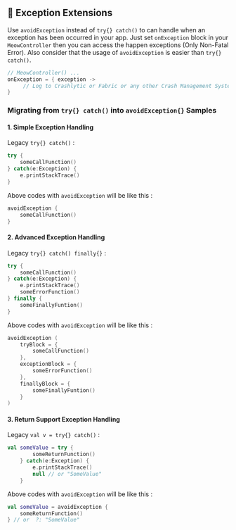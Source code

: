 ## 🤡 Exception Extensions 

Use `avoidException`  instead of `try{} catch()` to can handle when an exception has been occurred in your app. Just set `onException` block in your `MeowController`  then you can access the happen exceptions (Only Non-Fatal Error). 
Also consider that the usage of `avoidException` is easier than `try{} catch()`.  

```kotlin
// MeowController() ...
onException = { exception ->
     // Log to Crashlytic or Fabric or any other Crash Management System.
}
```

### Migrating from `try{} catch()` into `avoidException{}` Samples

#### 1. Simple Exception Handling
 
Legacy  `try{} catch()` : 

```kotlin
try { 
    someCallFunction()
} catch(e:Exception) {
    e.printStackTrace()
}
```
Above codes with `avoidException` will be like this :  
```kotlin
avoidException {
    someCallFunction()
}
```

#### 2. Advanced Exception Handling
 
Legacy  `try{} catch() finally{}` : 

```kotlin
try { 
    someCallFunction()
} catch(e:Exception) {
    e.printStackTrace()
    someErrorFunction()
} finally {
    someFinallyFuntion()
}
```
Above codes with `avoidException` will be like this :  
```kotlin
avoidException (
    tryBlock = {
        someCallFunction()
    },
    exceptionBlock = {
        someErrorFunction()
    },
    finallyBlock = {
        someFinallyFuntion()
    }
)
```

#### 3. Return Support Exception Handling
 
Legacy  `val v = try{} catch()` : 

```kotlin
val someValue = try { 
        someReturnFunction()
    } catch(e:Exception) {
        e.printStackTrace()
        null // or "SomeValue"
    }
```
Above codes with `avoidException` will be like this :  
```kotlin
val someValue = avoidException { 
    someReturnFunction()
} // or  ?: "SomeValue"
```
<!--stackedit_data:
eyJoaXN0b3J5IjpbMzkyNDM0MTE2XX0=
-->